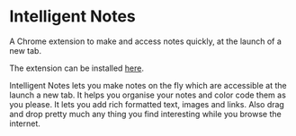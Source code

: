 # Intelligent Notes

A Chrome extension to make and access notes quickly, at the launch of a new tab.

The extension can be installed [here](https://chrome.google.com/webstore/detail/quick-notes/igjmkejolekkpjnaeknjgaghhlhhekle).

Intelligent Notes lets you make notes on the fly which are accessible at the launch a new tab.
It helps you organise your notes and color code them as you please.
It lets you add rich formatted text, images and links.
Also drag and drop pretty much any thing you find interesting while you browse the internet.

